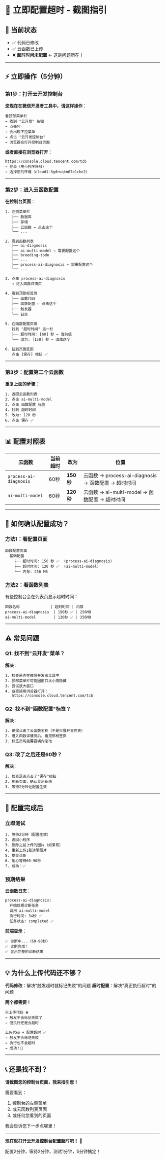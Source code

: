 # 🚨 立即配置超时 - 截图指引

## 🎯 当前状态

- ✅ 代码已修改
- ✅ 云函数已上传
- ❌ **超时时间未配置** ← 这是问题所在！

---

## ⚡ 立即操作（5分钟）

### 第1步：打开云开发控制台

**您现在在微信开发者工具中，请这样操作**：

```
看顶部菜单栏
→ 找到 "云开发" 按钮
→ 点击它
→ 会出现下拉菜单
→ 点击 "云开发控制台"
→ 浏览器会打开控制台页面
```

**或者直接在浏览器打开**：
```
https://console.cloud.tencent.com/tcb
→ 登录（用小程序账号）
→ 选择您的环境（cloud1-3gdruqkn67e1cbe2）
```

---

### 第2步：进入云函数配置

**在控制台页面**：

```
1. 左侧菜单栏
   ├── 数据库
   ├── 存储
   ├── 云函数 ← 点击这个
   └── ...

2. 看到函数列表
   ├── ai-diagnosis
   ├── ai-multi-model ← 需要配置这个
   ├── breeding-todo
   ├── ...
   ├── process-ai-diagnosis ← 需要配置这个
   └── ...

3. 点击 process-ai-diagnosis
   → 进入函数详情页
   
4. 看到顶部标签页
   ├── 函数代码
   ├── 函数配置 ← 点击这个
   ├── 触发器
   └── 日志

5. 在函数配置页面
   找到 "超时时间" 这一栏
   ├── 超时时间: [60] 秒 ← 当前值
   └── 改为: [150] 秒 ← 改成这个
   
6. 拉到页面底部
   点击 [保存] 按钮 ✅
```

---

### 第3步：配置第二个云函数

**重复上面的步骤**：

```
1. 返回云函数列表
2. 点击 ai-multi-model
3. 点击 函数配置 标签
4. 找到 超时时间
5. 改为: 120 秒
6. 点击 保存 ✅
```

---

## 📊 配置对照表

| 云函数 | 当前超时 | 改为 | 位置 |
|--------|---------|------|------|
| `process-ai-diagnosis` | 60秒 | **150秒** | 云函数 → process-ai-diagnosis → 函数配置 → 超时时间 |
| `ai-multi-model` | 60秒 | **120秒** | 云函数 → ai-multi-model → 函数配置 → 超时时间 |

---

## 🎯 如何确认配置成功？

### 方法1：看配置页面

```
函数配置页面
  基础配置
    ├── 超时时间: 150 秒 ✅  (process-ai-diagnosis)
    ├── 超时时间: 120 秒 ✅  (ai-multi-model)
    └── 内存: 256 MB
```

### 方法2：看函数列表

有些控制台会在列表页显示超时时间：
```
函数名称              | 超时时间 | 内存
process-ai-diagnosis  | 150秒 ✅ | 256MB
ai-multi-model        | 120秒 ✅ | 256MB
```

---

## ⚠️ 常见问题

### Q1: 找不到"云开发"菜单？

**解决**：
```
1. 检查是否在微信开发者工具中
2. 顶部菜单栏可能因窗口太小而隐藏
3. 尝试放大窗口
4. 或直接用浏览器打开：
   https://console.cloud.tencent.com/tcb
```

### Q2: 找不到"函数配置"标签？

**解决**：
```
1. 确保点击了云函数名称（不是只展开文件夹）
2. 进入函数详情页后，看顶部标签页
3. 标签页可能需要横向滚动
```

### Q3: 改了之后还是60秒？

**解决**：
```
1. 检查是否点击了"保存"按钮
2. 刷新页面，确认显示新值
3. 等待2分钟让配置生效
```

---

## 🚀 配置完成后

### 立即测试

```
1. 等待2分钟（配置生效）
2. 返回小程序
3. 删除之前上传的图片（如果有）
4. 重新上传1张清晰图片
5. 提交诊断
6. 耐心等待60-90秒
7. 成功！✅
```

### 预期结果

**云函数日志**：
```
process-ai-diagnosis:
  开始处理诊断任务
  调用 ai-multi-model
  执行时间: 34秒 ✅
  任务状态: completed ✅
```

**前端显示**：
```
✅ 诊断中...（60-90秒）
✅ 诊断完成！
✅ 显示完整的诊断结果
```

---

## 💡 为什么上传代码还不够？

**代码修改**：解决"触发超时就标记失败"的问题
**超时配置**：解决"真正执行超时"的问题

**两个都需要！**

```
只上传代码 ❌
→ 触发不会标记失败了
→ 但执行还是会超时

上传代码 + 配置超时 ✅
→ 触发不会标记失败
→ 执行也不会超时
→ 成功！🎉
```

---

## 📞 还是找不到？

**请截图您的控制台页面，我来指引您！**

需要看到：
1. 控制台的左侧菜单
2. 或云函数列表页面
3. 或任何您看到的页面

我会告诉您下一步点哪里！

---

**现在就打开云开发控制台配置超时吧！** 🚀

配置2分钟，等待2分钟，测试1分钟，5分钟搞定！

